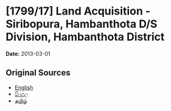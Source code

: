 # [1799/17] Land Acquisition - Siribopura, Hambanthota D/S Division, Hambanthota District

**Date:** 2013-03-01

## Original Sources

- [English](https://documents.gov.lk/view/extra-gazettes/2013/3/1799-17_E.pdf)
- [සිංහල](https://documents.gov.lk/view/extra-gazettes/2013/3/1799-17_S.pdf)
- [தமிழ்](https://documents.gov.lk/view/extra-gazettes/2013/3/1799-17_T.pdf)
